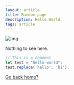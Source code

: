 ```yaml
---
layout: article
title: Random page
description: Hello World
tags: article
---
```


![img](https://images.unsplash.com/photo-1558979158-65a1eaa08691?ixlib=rb-1.2.1&ixid=eyJhcHBfaWQiOjEyMDd9&auto=format&fit=crop&w=1000)

Nothing to see here.

```js
// This is a comment
let test = "hello world";
test.replace('hello', 'hi');
```

[Go back home?](/blog)
